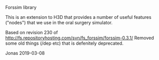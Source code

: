 Forssim library

This is an extension to H3D that provides a number of useful features ("nodes")
that we use in the oral surgery simulator.

Based on revision 230 of http://fs.repositoryhosting.com/svn/fs_forssim/forssim-0.3.1/
Removed some old things (/dep etc) that is defenitely deprecated.

Jonas 2019-03-08

